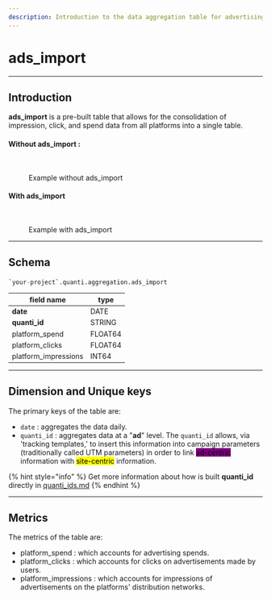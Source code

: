```yaml
---
description: Introduction to the data aggregation table for advertising platforms.
---
```


# ads\_import

***

## Introduction

**ads\_import** is a pre-built table that allows for the consolidation of impression, click, and spend data from all platforms into a single table.&#x20;

#### Without ads\_import :&#x20;

<figure><img src="../../.gitbook/assets/Capture d’écran 2024-05-22 à 16.47.31.png" alt=""><figcaption><p>Example without ads_import</p></figcaption></figure>

#### With ads\_import

<figure><img src="../../.gitbook/assets/Capture d’écran 2024-05-22 à 16.50.35.png" alt=""><figcaption><p>Example with ads_import</p></figcaption></figure>

***

## Schema

```sql
`your-project`.quanti.aggregation.ads_import
```

| field name            | type    |
| --------------------- | ------- |
| **date**              | DATE    |
| **quanti\_id**        | STRING  |
| platform\_spend       | FLOAT64 |
| platform\_clicks      | FLOAT64 |
| platform\_impressions | INT64   |

***

## Dimension and Unique keys

The primary keys of the table are:

* `date` : aggregates the data daily.
* `quanti_id` :  aggregates data at a "**ad**" level. The `quanti_id`  allows, via 'tracking templates,' to insert this information into campaign parameters (traditionally called UTM parameters) in order to link <mark style="background-color:purple;">ad-centric</mark> information with <mark style="background-color:yellow;">site-centric</mark> information.

{% hint style="info" %}
Get more information about how is built **quanti\_id** directly in [quanti\_ids.md](quanti_ids.md "mention")
{% endhint %}

***

## Metrics

The metrics of the table are:&#x20;

* platform\_spend : which accounts for advertising spends.
* platform\_clicks :  which accounts for clicks on advertisements made by users.
* platform\_impressions : which accounts for impressions of advertisements on the platforms' distribution networks.
